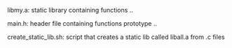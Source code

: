 libmy.a: static library containing functions ..

main.h: header file containing functions prototype ..

create_static_lib.sh: script that creates a static lib called liball.a from .c files
